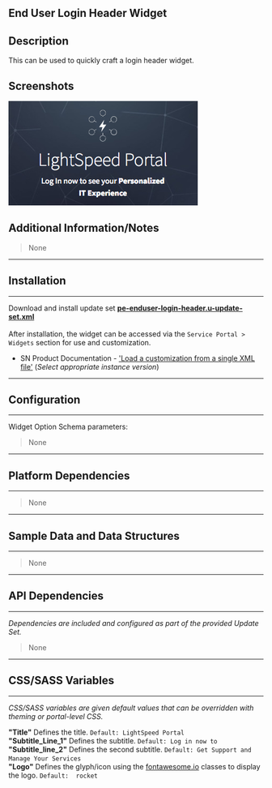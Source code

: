 ## End User Login Header Widget

## Description

This can be used to quickly craft a login header widget.

## Screenshots
![](../images/pe-end-user-login-header-1.png)

## Additional Information/Notes 
> None
---
## Installation
---
Download and install update set **[pe-enduser-login-header.u-update-set.xml](pe-enduser-login-header.u-update-set.xml)** <br/><br/>
After installation, the widget can be accessed via the `Service Portal > Widgets` section for use and customization.<br/>
* SN Product Documentation - ['Load a customization from a single XML file'](https://docs.servicenow.com/search?q=Load+a+customization+from+a+single+XML+file)   (<i>Select appropriate instance version</i>)
---
## Configuration
---
Widget Option Schema parameters:
> None
---
## Platform Dependencies
---
> None
---
## Sample Data and Data Structures
---
> None
---
## API Dependencies
---
<i>Dependencies are included and configured as part of the provided Update Set.</i>
> None
---
## CSS/SASS Variables
---
_CSS/SASS variables are given default values that can be overridden with theming or portal-level CSS._

**"Title"** Defines the title.  `Default: LightSpeed Portal`<br/>
**"Subtitle_Line_1"** Defines the subtitle.  `Default: Log in now to`<br/>
**"Subtitle_line_2"** Defines the second subtitle.  `Default: Get Support and Manage Your Services`<br/>
**"Logo"** Defines the glyph/icon using the [fontawesome.io](http://fontawesome.io/cheatsheet/) classes to display the logo.  `Default:  rocket`<br/> 